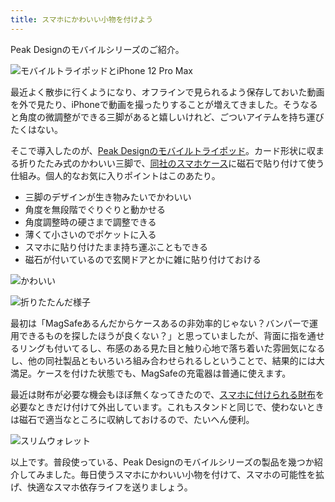 ```yaml
---
title: スマホにかわいい小物を付けよう
---
```

Peak Designのモバイルシリーズのご紹介。

![](https://lh3.googleusercontent.com/R2bHpb0A7yIQHsCrhs8NKmgCMdKpH_AG_WAydxx1UhZ_mMRPn_dy08Waram7wAythDhehQIDQW9Zd-STW20aYJug7D4xPbIRdHsdFhR7W0r6LBMs0ZB-zKI8-GfT_zUFUNliy6i_TDyQIK33zjyw3Sk0lwzaxoPNmkCWHzIxJgsXscI4ZlpZy4Eg "モバイルトライポッドとiPhone 12 Pro Max")

最近よく散歩に行くようになり、オフラインで見られるよう保存しておいた動画を外で見たり、iPhoneで動画を撮ったりすることが増えてきました。そうなると角度の微調整ができる三脚があると嬉しいけれど、ごついアイテムを持ち運びたくはない。

そこで導入したのが、[Peak Designのモバイルトライポッド](https://www.amazon.co.jp/dp/B09FRZPLL3)。カード形状に収まる折りたたみ式のかわいい三脚で、[同社のスマホケース](https://www.amazon.co.jp/dp/B09FP3HP7Z?)に磁石で貼り付けて使う仕組み。個人的なお気に入りポイントはこのあたり。

*   三脚のデザインが生き物みたいでかわいい
*   角度を無段階でぐりぐりと動かせる
*   角度調整時の硬さまで調整できる
*   薄くて小さいのでポケットに入る
*   スマホに貼り付けたまま持ち運ぶこともできる
*   磁石が付いているので玄関ドアとかに雑に貼り付けておける

![](https://lh5.googleusercontent.com/oYaXAkIjBd0XpZC5AYjBmM0qe3PZM4tg0ndn1ol-1CjDKaBrTuZjeQKgRDUcvRxzsH0t_GDWfzcWbiZQzOk_ZQIcR4LnRWb_YNeeBaiKsMVQPnhIgXvRugj0cdDPnRHuBYQeHiGAkusN3MQu6Gvo2sPv8zeW0hA9x1JDZJQ3jDLk9TmYM1UrX-zC "かわいい")

![](https://lh6.googleusercontent.com/CKe3i3Amcg63IoRi9D5iGmHG7BklETOUhmJ5Rri5pGYA-0XVJokHNukjSbFvg3OBmR9snYFkmv14DWHFbQNB6koYMZGQ6hcuEHdcn2VJgcD-ZNtM8XQk5OXAV_eTOpJXBABWI5DQ2piydvnoeG1edkLg-RstxYyM8lHaYSrX6i9xuxPX1eljDr3s "折りたたんだ様子")

最初は「MagSafeあるんだからケースあるの非効率的じゃない？バンパーで運用できるものを探したほうが良くない？」と思っていましたが、背面に指を通せるリングも付いてるし、布感のある見た目と触り心地で落ち着いた雰囲気になるし、他の同社製品ともいろいろ組み合わせられるしということで、結果的には大満足。ケースを付けた状態でも、MagSafeの充電器は普通に使えます。

最近は財布が必要な機会もほぼ無くなってきたので、[スマホに付けられる財布](https://www.amazon.co.jp/dp/B09FSGW671)を必要なときだけ付けて外出しています。これもスタンドと同じで、使わないときは磁石で適当なところに収納しておけるので、たいへん便利。

![](https://lh3.googleusercontent.com/3-1YmPnllq6fgDBs46rt1DWIZV1_iop0DewUxB7V5vL4e-M40W6Y59oiLJFTeBusx1306yo9UfZyLwWLbTAZCM5-6kvWH8Qm-v2u6WiVjDx4FcnjaRmp81UAXwki04fUhzZlwzw0wHar_rAUJQ8TidmGFOKACiiGP8D4v9D1PNJ3BzWAc8zPrwdx "スリムウォレット")

以上です。普段使っている、Peak Designのモバイルシリーズの製品を幾つか紹介してみました。毎日使うスマホにかわいい小物を付けて、スマホの可能性を拡げ、快適なスマホ依存ライフを送りましょう。
